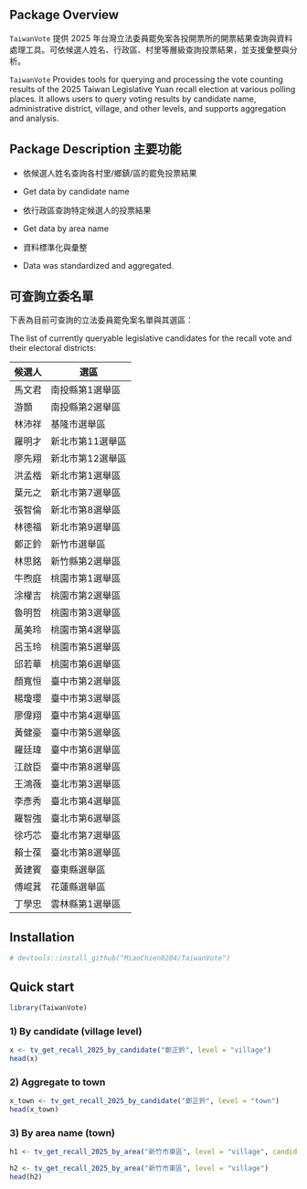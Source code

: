
## Package Overview

`TaiwanVote` 提供 2025
年台灣立法委員罷免案各投開票所的開票結果查詢與資料處理工具。可依候選人姓名、行政區、村里等層級查詢投票結果，並支援彙整與分析。

`TaiwanVote` Provides tools for querying and processing the vote
counting results of the 2025 Taiwan Legislative Yuan recall election at
various polling places. It allows users to query voting results by
candidate name, administrative district, village, and other levels, and
supports aggregation and analysis.

## Package Description 主要功能

- 依候選人姓名查詢各村里/鄉鎮/區的罷免投票結果

- Get data by candidate name  

- 依行政區查詢特定候選人的投票結果

- Get data by area name

- 資料標準化與彙整

- Data was standardized and aggregated.

## 可查詢立委名單

下表為目前可查詢的立法委員罷免案名單與其選區：

The list of currently queryable legislative candidates for the recall
vote and their electoral districts:

| 候選人 | 選區             |
|--------|------------------|
| 馬文君 | 南投縣第1選舉區  |
| 游顥   | 南投縣第2選舉區  |
| 林沛祥 | 基隆市選舉區     |
| 羅明才 | 新北市第11選舉區 |
| 廖先翔 | 新北市第12選舉區 |
| 洪孟楷 | 新北市第1選舉區  |
| 葉元之 | 新北市第7選舉區  |
| 張智倫 | 新北市第8選舉區  |
| 林德福 | 新北市第9選舉區  |
| 鄭正鈐 | 新竹市選舉區     |
| 林思銘 | 新竹縣第2選舉區  |
| 牛煦庭 | 桃園市第1選舉區  |
| 涂權吉 | 桃園市第2選舉區  |
| 魯明哲 | 桃園市第3選舉區  |
| 萬美玲 | 桃園市第4選舉區  |
| 呂玉玲 | 桃園市第5選舉區  |
| 邱若華 | 桃園市第6選舉區  |
| 顏寬恒 | 臺中市第2選舉區  |
| 楊瓊瓔 | 臺中市第3選舉區  |
| 廖偉翔 | 臺中市第4選舉區  |
| 黃健豪 | 臺中市第5選舉區  |
| 羅廷瑋 | 臺中市第6選舉區  |
| 江啟臣 | 臺中市第8選舉區  |
| 王鴻薇 | 臺北市第3選舉區  |
| 李彥秀 | 臺北市第4選舉區  |
| 羅智強 | 臺北市第6選舉區  |
| 徐巧芯 | 臺北市第7選舉區  |
| 賴士葆 | 臺北市第8選舉區  |
| 黃建賓 | 臺東縣選舉區     |
| 傅崐萁 | 花蓮縣選舉區     |
| 丁學忠 | 雲林縣第1選舉區  |

## Installation

``` r
# devtools::install_github("MiaoChien0204/TaiwanVote")
```

## Quick start

``` r
library(TaiwanVote)
```

### 1) By candidate (village level)

``` r
x <- tv_get_recall_2025_by_candidate("鄭正鈐", level = "village") 
head(x)
```

### 2) Aggregate to town

``` r
x_town <- tv_get_recall_2025_by_candidate("鄭正鈐", level = "town") 
head(x_town)
```

### 3) By area name (town)

``` r
h1 <- tv_get_recall_2025_by_area("新竹市東區", level = "village", candidate = "鄭正鈐") head(h1)

h2 <- tv_get_recall_2025_by_area("新竹市東區", level = "village") 
head(h2)
```
